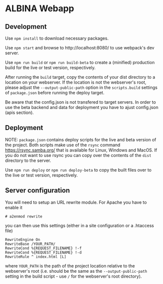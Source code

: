 # ALBINA Webapp

## Development

Use `npm install` to download necessary packages.

Use `npm start` and browse to http://localhost:8080/ to use webpack's dev server.

Use `npm run build` or `npm run build-beta` to create a (minified) production
build for the live or test version, respectively.

After running the `build` target, copy the contents of your dist directory to
a location on your webserver. If the location is not the webserver's root,
please adjust the `--output-public-path` option in the `scripts.build` settings
of `package.json` before running the deploy target.

Be aware that the config.json is not transfered to target servers. In order to use the beta backend and data for deployment you have to ajust config.json (apis section).

## Deployment

NOTE: `package.json` contains deploy scripts for the live and beta version of the
project. Both scripts make use of the `rsync` command https://rsync.samba.org/
that is available for Linux, Windows and MacOS. If you do not want to use rsync
you can copy over the contents of the `dist` directory to the server.

Use `npm run deploy` or `npm run deploy-beta` to copy the built files over to
the live or test version, respectively.

## Server configuration

You will need to setup an URL rewrite module. For Apache you have to enable it

```
# a2enmod rewrite
```

you can then use this settings (either in a site configuration or a .htaccess file)

```
RewriteEngine On
RewriteBase /YOUR_PATH/
RewriteCond %{REQUEST_FILENAME} !-f
RewriteCond %{REQUEST_FILENAME} !-d
RewriteRule ^ index.html [L]
```

where `YOUR_PATH` is the path of the project location relative to the webserver's
root (i.e. should be the same as the `--output-public-path` setting in the
build script - use `/` for the webserver's root directory).
